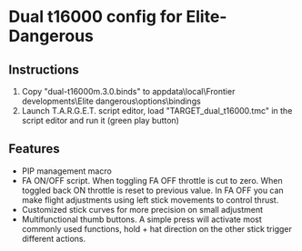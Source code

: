 # Dual t16000 config for Elite-Dangerous

## Instructions

1. Copy "dual-t16000m.3.0.binds" to appdata\local\Frontier developments\Elite dangerous\options\bindings
2. Launch T.A.R.G.E.T. script editor, load "TARGET_dual_t16000.tmc" in the script editor and run it (green play button)

## Features

- PIP management macro
- FA ON/OFF script. When toggling FA OFF throttle is cut to zero. When toggled back ON throttle is reset to previous value. In FA OFF you can make flight adjustments using left stick movements to control thrust.
- Customized stick curves for more precision on small adjustment
- Multifunctional thumb buttons. A simple press will activate most commonly used functions, hold + hat direction on the other stick trigger different actions.

